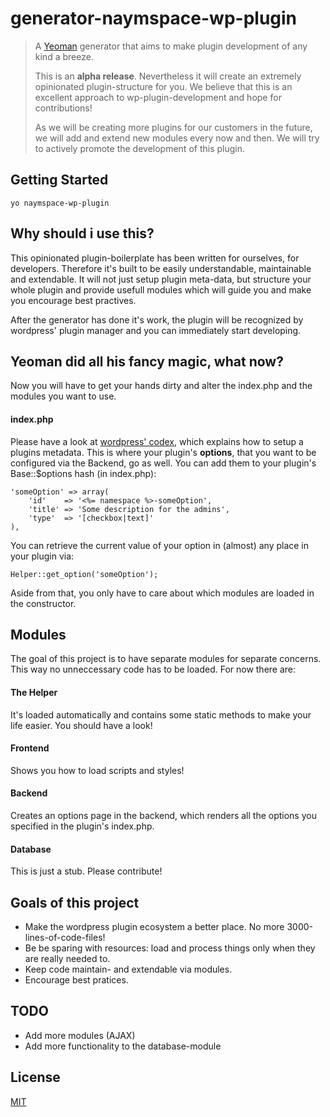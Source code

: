# generator-naymspace-wp-plugin

> A [Yeoman](http://yeoman.io) generator that aims to make plugin development of any kind a breeze. 
>
> This is an **alpha release**. Nevertheless it will create an extremely opinionated plugin-structure for you. We believe that this is an excellent approach to wp-plugin-development and hope for contributions!
>
> As we will be creating more plugins for our customers in the future, we will add and extend new modules every now and then. We will try to actively promote the development of this plugin.

## Getting Started

    yo naymspace-wp-plugin

## Why should i use this?
This opinionated plugin-boilerplate has been written for ourselves, for developers. Therefore it's built to be easily understandable, maintainable and extendable. It will not just setup plugin meta-data, but structure your whole plugin and provide usefull modules which will guide you and make you encourage best practives. 

After the generator has done it's work, the plugin will be recognized by wordpress' plugin manager and you can immediately start developing.

## Yeoman did all his fancy magic, what now?

Now you will have to get your hands dirty and alter the index.php and the modules you want to use.

#### index.php

Please have a look at [wordpress' codex](https://codex.wordpress.org/Writing_a_Plugin#File_Headers), which explains how to setup a plugins metadata.
This is where your plugin's **options**, that you want to be configured via the Backend, go as well. You can add them to your plugin's Base::$options hash (in index.php):

    'someOption' => array(
        'id'    => '<%= namespace %>-someOption',
        'title' => 'Some description for the admins',
        'type'  => '[checkbox|text]'
    ),

You can retrieve the current value of your option in (almost) any place in your plugin via: 

    Helper::get_option('someOption');


Aside from that, you only have to care about which modules are loaded in the constructor.

## Modules
The goal of this project is to have separate modules for separate concerns. This way no unneccessary code has to be loaded.
For now there are:

#### The Helper
It's loaded automatically and contains some static methods to make your life easier. You should have a look!

#### Frontend
Shows you how to load scripts and styles!

#### Backend
Creates an options page in the backend, which renders all the options you specified in the plugin's index.php.

#### Database
This is just a stub. Please contribute!

## Goals of this project
* Make the wordpress plugin ecosystem a better place. No more 3000-lines-of-code-files!
* Be be sparing with resources: load and process things only when they are really needed to.
* Keep code maintain- and extendable via modules.
* Encourage best pratices.

## TODO
* Add more modules (AJAX)
* Add more functionality to the database-module

## License

[MIT](http://opensource.org/licenses/MIT)
